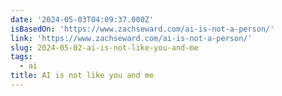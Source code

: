 ```yaml
---
date: '2024-05-03T04:09:37.000Z'
isBasedOn: 'https://www.zachseward.com/ai-is-not-a-person/'
link: 'https://www.zachseward.com/ai-is-not-a-person/'
slug: 2024-05-02-ai-is-not-like-you-and-me
tags:
  - ai
title: AI is not like you and me
---
```

 
